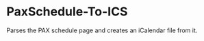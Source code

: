 PaxSchedule-To-ICS
==================

Parses the PAX schedule page and creates an iCalendar file from it.